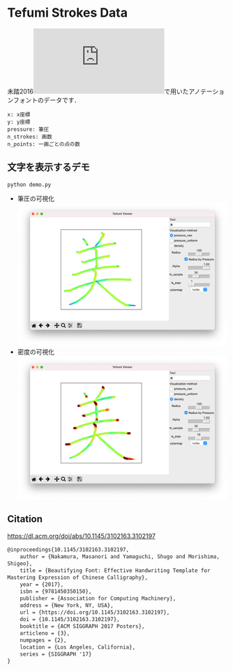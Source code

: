 # Tefumi Strokes Data
未踏2016![「手書き文字を美しく書くためのソフトウェア」](https://www.ipa.go.jp/jinzai/mitou/2016/seika.html)で用いたアノテーションフォントのデータです．

```
x: x座標
y: y座標
pressure: 筆圧
n_strokes: 画数
n_points: 一画ごとの点の数
```


## 文字を表示するデモ
```
python demo.py
```
- 筆圧の可視化
![](images/demo_pressure_raw.png) 
- 密度の可視化
![](images/demo_density.png)


## Citation
https://dl.acm.org/doi/abs/10.1145/3102163.3102197
```
@inproceedings{10.1145/3102163.3102197,
    author = {Nakamura, Masanori and Yamaguchi, Shugo and Morishima, Shigeo},
    title = {Beautifying Font: Effective Handwriting Template for Mastering Expression of Chinese Calligraphy},
    year = {2017},
    isbn = {9781450350150},
    publisher = {Association for Computing Machinery},
    address = {New York, NY, USA},
    url = {https://doi.org/10.1145/3102163.3102197},
    doi = {10.1145/3102163.3102197},
    booktitle = {ACM SIGGRAPH 2017 Posters},
    articleno = {3},
    numpages = {2},
    location = {Los Angeles, California},
    series = {SIGGRAPH '17}
}
```
